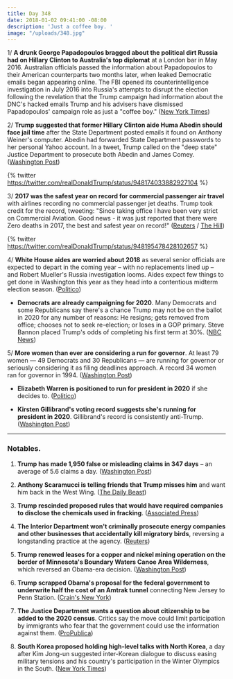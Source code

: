 ```yaml
---
title: Day 348
date: 2018-01-02 09:41:00 -08:00
description: 'Just a coffee boy. '
image: "/uploads/348.jpg"
---
```


1/ **A drunk George Papadopoulos bragged about the political dirt Russia had on Hillary Clinton to Australia's top diplomat** at a London bar in May 2016. Australian officials passed the information about Papadopoulos to their American counterparts two months later, when leaked Democratic emails began appearing online. The FBI opened its counterintelligence investigation in July 2016 into Russia's attempts to disrupt the election following the revelation that the Trump campaign had information about the DNC's hacked emails Trump and his advisers have dismissed Papadopoulos' campaign role as just a "coffee boy." ([New York Times](https://www.nytimes.com/2017/12/30/us/politics/how-fbi-russia-investigation-began-george-papadopoulos.html))

2/ **Trump suggested that former Hillary Clinton aide Huma Abedin should face jail time** after the State Department posted emails it found on Anthony Weiner's computer. Abedin had forwarded State Department passwords to her personal Yahoo account. In a tweet, Trump called on the "deep state" Justice Department to prosecute both Abedin and James Comey. ([Washington Post](https://www.washingtonpost.com/news/post-politics/wp/2018/01/02/trump-urges-justice-department-to-act-on-comey-suggests-huma-abedin-should-face-jail-time/))

{% twitter https://twitter.com/realDonaldTrump/status/948174033882927104 %}

3/ **2017 was the safest year on record for commercial passenger air travel** with airlines recording no commercial passenger jet deaths. Trump took credit for the record, tweeting: "Since taking office I have been very strict on Commercial Aviation. Good news - it was just reported that there were Zero deaths in 2017, the best and safest year on record!" ([Reuters](https://www.reuters.com/article/us-aviation-safety/2017-safest-year-on-record-for-commercial-passenger-air-travel-groups-idUSKBN1EQ17L) / [The Hill](http://thehill.com/homenews/administration/367024-trump-takes-credit-for-air-travel-safety-record))

{% twitter https://twitter.com/realDonaldTrump/status/948195478428102657 %}

4/ **White House aides are worried about 2018** as several senior officials are expected to depart in the coming year – with no replacements lined up – and Robert Mueller's Russia investigation looms. Aides expect few things to get done in Washington this year as they head into a contentious midterm election season. ([Politico](https://www.politico.com/story/2018/01/01/trump-aides-anxieties-worries-2018-319861))

* **Democrats are already campaigning for 2020**. Many Democrats and some Republicans say there's a chance Trump may not be on the ballot in 2020 for any number of reasons: He resigns; gets removed from office; chooses not to seek re-election; or loses in a GOP primary. Steve Bannon placed Trump's odds of completing his first term at 30%. ([NBC News](https://www.nbcnews.com/politics/elections/democrats-are-already-campaigning-2020-so-trump-n831651))

5/ **More women than ever are considering a run for governor**. At least 79 women — 49 Democrats and 30 Republicans — are running for governor or seriously considering it as filing deadlines approach. A record 34 women ran for governor in 1994. ([Washington Post](https://www.washingtonpost.com/politics/if-we-dont-run-then-we-wont-achieve-why-a-record-number-of-women-are-eyeing-a-run-for-governor/2018/01/01/10938cf4-e674-11e7-a65d-1ac0fd7f097e_story.html))

* **Elizabeth Warren is positioned to run for president in 2020** if she decides to. ([Politico](https://www.politico.com/story/2018/01/02/elizabeth-warren-2020-election-democrats-319045))

* **Kirsten Gillibrand's voting record suggests she's running for president in 2020**. Gillibrand's record is consistently anti-Trump. ([Washington Post](https://www.washingtonpost.com/news/monkey-cage/wp/2018/01/01/it-sure-looks-as-if-kirsten-gillibrand-is-running-for-president/))

---

### Notables.

1. **Trump has made 1,950 false or misleading claims in 347 days** – an average of 5.6 claims a day. ([Washington Post](https://www.washingtonpost.com/news/fact-checker/wp/2018/01/02/president-trump-has-made-1949-false-or-misleading-claims-over-347-days/))

2. **Anthony Scaramucci is telling friends that Trump misses him** and want him back in the West Wing. ([The Daily Beast](https://www.thedailybeast.com/anthony-scaramucci-is-telling-pals-that-donald-trump-wants-him-back))

3. **Trump rescinded proposed rules that would have required companies to disclose the chemicals used in fracking**. ([Associated Press](https://apnews.com/956180a43a1c44c69dec806dc794b719))

4. **The Interior Department won't criminally prosecute energy companies and other businesses that accidentally kill migratory birds**, reversing a longstanding practice at the agency. ([Reuters](https://www.reuters.com/article/us-usa-environment-trump/accidentally-killing-migratory-birds-not-a-crime-trump-administration-says-idUSKBN1EH03D))

5. **Trump renewed leases for a copper and nickel mining operation on the border of Minnesota's Boundary Waters Canoe Area Wilderness**, which reversed an Obama-era decision. ([Washington Post](https://www.washingtonpost.com/news/energy-environment/wp/2017/12/23/trump-administration-renews-mining-leases-near-minnesota-wilderness-area/))

6. **Trump scrapped Obama's proposal for the federal government to underwrite half the cost of an Amtrak tunnel** connecting New Jersey to Penn Station. ([Crain's New York](http://www.crainsnewyork.com/article/20171229/POLITICS/171229921/trump-administration-kills-gateway-tunnel-deal))

7. **The Justice Department wants a question about citizenship to be added to the 2020 census**. Critics say the move could limit participation by immigrants who fear that the government could use the information against them. ([ProPublica](https://www.propublica.org/article/trump-justice-department-pushes-for-citizenship-question-on-census-alarming-experts))

8. **South Korea proposed holding high-level talks with North Korea**, a day after Kim Jong-un suggested inter-Korean dialogue to discuss easing military tensions and his country's participation in the Winter Olympics in the South. ([New York Times](https://www.nytimes.com/2018/01/02/world/asia/south-north-korea-olympics-talks.html))
